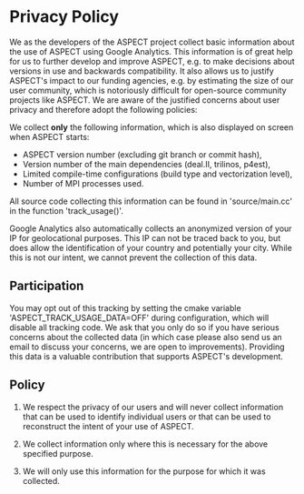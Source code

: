 Privacy Policy
==============

We as the developers of the ASPECT project collect basic information about the
use of ASPECT using Google Analytics. This information is of great help for us
to further develop and improve ASPECT, e.g. to make decisions about versions in
use and backwards compatibility. It also allows us to justify ASPECT's impact
to our funding agencies, e.g. by estimating the size of our user community,
which is notoriously difficult for open-source community projects like ASPECT.
We are aware of the justified concerns about user privacy and therefore adopt
the following policies: 

We collect **only** the following information, which is also displayed on
screen when ASPECT starts:

* ASPECT version number (excluding git branch or commit hash),
* Version number of the main dependencies (deal.II, trilinos, p4est),
* Limited compile-time configurations (build type and vectorization level),
* Number of MPI processes used.

All source code collecting this information can be found in 'source/main.cc' in
the function 'track_usage()'.

Google Analytics also automatically collects an anonymized version of your IP
for geolocational purposes. This IP can not be traced back to you, but does
allow the identification of your country and potentially your city. While this
is not our intent, we cannot prevent the collection of this data.


Participation
-------------

You may opt out of this tracking by setting the cmake variable
'ASPECT_TRACK_USAGE_DATA=OFF' during configuration, which will disable all
tracking code. We ask that you only do so if you have serious concerns about
the collected data (in which case please also send us an email to discuss your
concerns, we are open to improvements). Providing this data is a valuable
contribution that supports ASPECT's development.


Policy
------

1. We respect the privacy of our users and will never collect information
   that can be used to identify individual users or that can be used to
   reconstruct the intent of your use of ASPECT.

2. We collect information only where this is necessary for the above specified
   purpose.

3. We will only use this information for the purpose for which it was 
   collected.
